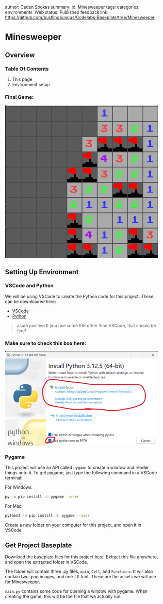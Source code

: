 author: Caden Spokas
summary:
id: Minesweeper
tags:
categories:
environments: Web
status: Published
feedback link: https://github.com/bustlingbungus/Codelabs-Baseplate/tree/Minesweeper

# Minesweeper

## Overview

### Table Of Contents

1. This page
2. Environment setup

### Final Game:

![Final Minesweeper Game](img/finalGame.png)

## Setting Up Environment

### VSCode and Python

We will be using VSCode to create the Python code for this project. These can be downloaded here:
* [VSCode](https://code.visualstudio.com/download)
* [Python](https://www.python.org/downloads/) 

> aside positive
> If you use some IDE other than VSCode, that should be fine!

### Make sure to check this box here:

![Python Instruction](img/pythonAddToPath.png)

### Pygame 

This project will use an API called `pygame` to create a window and render things onto it. To get pygame, just type the following command in a VSCode terminal:

For Windows:

``` bash
py -m pip install -U pygame --user
```

For Mac:

``` bash
python3 -m pip install -U pygame --user
```

Create a new folder on your computer for this project, and open it in VSCode.

## Get Project Baseplate

Download the baseplate files for this project [here](https://drive.google.com/file/d/1CjUvyzGQz7cn7O13nAkKgWaxJavK40ij/view?usp=sharing). Extract this file anywhere, and open the extracted folder in VSCode.

The folder will contain three .py files, `main`, `Cell`, and `Functions`. It will also contain two .png images, and one .ttf font. These are the assets we will use for Minesweeper.

`main.py` contains some code for opening a window with pygame. When creating the game, this will be the file that we actually run.